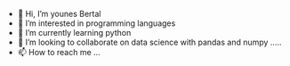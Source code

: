 - 👋 Hi, I’m younes Bertal
- 👀 I’m interested in programming languages 
- 🌱 I’m currently learning python
- 💞️ I’m looking to collaborate on data science with pandas and numpy .....
- 📫 How to reach me ...

<!---
unsbrtl/unsbrtl is a ✨ special ✨ repository because its `README.md` (this file) appears on your GitHub profile.
You can click the Preview link to take a look at your changes.
--->
